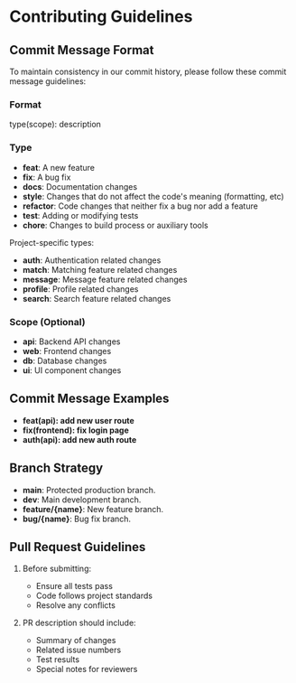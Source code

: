 # Contributing Guidelines

## Commit Message Format

To maintain consistency in our commit history, please follow these commit message guidelines:

### Format

type(scope): description

### Type

- **feat**: A new feature
- **fix**: A bug fix
- **docs**: Documentation changes
- **style**: Changes that do not affect the code's meaning (formatting, etc)
- **refactor**: Code changes that neither fix a bug nor add a feature
- **test**: Adding or modifying tests
- **chore**: Changes to build process or auxiliary tools

Project-specific types:

- **auth**: Authentication related changes
- **match**: Matching feature related changes
- **message**: Message feature related changes
- **profile**: Profile related changes
- **search**: Search feature related changes

### Scope (Optional)

- **api**: Backend API changes
- **web**: Frontend changes
- **db**: Database changes
- **ui**: UI component changes

## Commit Message Examples

- **feat(api): add new user route**
- **fix(frontend): fix login page**
- **auth(api): add new auth route**

## Branch Strategy

- **main**: Protected production branch.
- **dev**: Main development branch.
- **feature/{name}**: New feature branch.
- **bug/{name}**: Bug fix branch.

## Pull Request Guidelines

1. Before submitting:

   - Ensure all tests pass
   - Code follows project standards
   - Resolve any conflicts

2. PR description should include:
   - Summary of changes
   - Related issue numbers
   - Test results
   - Special notes for reviewers
